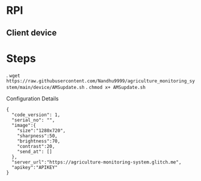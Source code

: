 # RPI
## Client device

# Steps
  . `wget https://raw.githubusercontent.com/Nandhu9999/agriculture_monitoring_system/main/device/AMSupdate.sh`
  . `chmod x+ AMSupdate.sh`
  
Configuration Details
```
{
  "code_version": 1,
  "serial_no": "",
  "image":{
    "size":"1280x720",
    "sharpness":50,
    "brightness":70,
    "contrast":20,
    "send_at": []
  },
  "server_url":"https://agriculture-monitoring-system.glitch.me",
  "apikey":"APIKEY"
}
```
